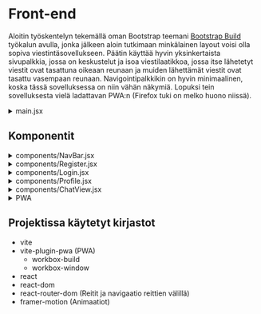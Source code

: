 # Front-end

Aloitin työskentelyn tekemällä oman Bootstrap teemani [Bootstrap Build](https://bootstrap.build/) työkalun avulla,
jonka jälkeen aloin tutkimaan minkälainen layout voisi olla sopiva viestintäsovellukseen.
Päätin käyttää hyvin yksinkertaista sivupalkkia, jossa on keskustelut ja isoa viestilaatikkoa,
jossa itse lähetetyt viestit ovat tasattuna oikeaan reunaan ja muiden lähettämät viestit ovat tasattu vasempaan reunaan.
Navigointipalkkikin on hyvin minimaalinen, koska tässä sovelluksessa on niin vähän näkymiä.
Lopuksi tein sovelluksesta vielä ladattavan PWA:n (Firefox tuki on melko huono niissä).

<details><summary>main.jsx</summary><br>

Päätiedosto, jossa on määritetty css tiedostot ja reitit.

```javascript
import React from "react";
import ReactDOM from "react-dom/client";
import { BrowserRouter as Router, Routes, Route } from "react-router-dom";

import "./styles/bootstrap.min.css";
import "./styles/custom.css";

import NavBar from "./components/NavBar";
import Register from "./components/Register";
import Login from "./components/Login";
import Profile from "./components/Profile";
import ChatView from "./components/ChatView";

// Render NavBar on every page and let the router handle the main content
ReactDOM.createRoot(document.getElementById("root")).render(
	<Router>
		<NavBar />
		<Routes>
			<Route path="/auth/register" element={<Register />} />

			<Route path="/auth/login" element={<Login />} />

			<Route path="/profile" element={<Profile />} />

			<Route path="/messages" element={<ChatView />} />
		</Routes>
	</Router>
);
```

</details>

## Komponentit

<details><summary>components/NavBar.jsx</summary><br>

Uloskirjautuminen, jos reitti on /auth/logout.
Muussa tapauksessa haetaan käyttäjän profiilin tiedot.

```javascript
useEffect(() => {
	// Clear console so that errors from other pages don't show up
	console.clear();

	if (/^\/auth\/logout/i.test(location.pathname)) return logout();

	// Get username for profile button
	fetch("/api/profile", {
		method: "GET",
		mode: "same-origin",
		cache: "no-cache",
		credentials: "same-origin"
	}).then(
		async (res) => {
			if (res.status == 401) return undefined;
			else if (res.status == 200) {
				const data = await res.json();
				setUsername(data.username);
			}
		},
		(err) => console.error(err)
	);
}, [location]);
```

<hr>

Tekee pyynnön, joka poistaa evästeen (kirjautuu ulos)

```javascript
const logout = (e) => {
	if (e) e.preventDefault();
	fetch("/auth/logout", {
		method: "GET",
		mode: "same-origin",
		cache: "no-cache",
		credentials: "same-origin"
	}).then(
		() => {
			setUsername("");
			setIsOpen(false);
			navigate("/auth/login");
		},
		(err) => console.error(err)
	);
};
```

<hr>

Muuttaa navigointilinkit riippuen tämänhetkisestä reitistä ja siitä, onko käyttäjä kirjautunut sisään.

```javascript
{
	!username &&
		!/^\/auth\/(register|login)/i.test(location.pathname) && [
			<Link
				key={"1"}
				to="/auth/login"
				className="text-center mr-4 btn btn-primary"
			>
				Login
			</Link>,
			<Link
				key={"2"}
				to="/auth/register"
				className="text-center mr-4 btn btn-primary"
			>
				Create account
			</Link>
		];
}

{
	/* When current route is /auth/register(/) */
}
{
	/^\/auth\/register/i.test(location.pathname) && (
		<Link to="/auth/login" className="text-center mr-4 btn btn-primary">
			Login
		</Link>
	);
}

{
	/* When current route is /auth/register(/) */
}
{
	/^\/auth\/login/i.test(location.pathname) && (
		<Link to="/auth/register" className="text-center mr-4 btn btn-primary">
			Create account
		</Link>
	);
}
```

</details>

<details><summary>components/Register.jsx</summary><br>

Lomakkeen kenttien sisällöt ja virheviesti

```javascript
const [username, setUsername] = useState("");
const [password, setPassword] = useState("");
const [passwordConfirm, setPasswordConfirm] = useState("");
const [errorMsg, setErrorMsg] = useState("");
```

Salasanan vahvuustarkistusten tilat

```javascript
const [passwordCharCountOk, setPasswordCharCountOk] = useState(false);
const [passwordHasLetters, setPasswordHasLetters] = useState(false);
const [passwordHasNumbers, setPasswordHasNumbers] = useState(false);
const [passwordHasSymbols, setPasswordHasSymbols] = useState(false);
```

Lomakkeen kenttien sisältöjen päivitys (onInput)

```javascript
const updateUsername = (e) => setUsername(e.target.value);
const updatePassword = (e) => {
	setPassword(e.target.value);

	setPasswordCharCountOk(/.{6,}/gi.test(e.target.value));
	setPasswordHasLetters(/[A-Z]|[ÅÄÖÆØ]/gi.test(e.target.value));
	setPasswordHasNumbers(/\d/gi.test(e.target.value));
	setPasswordHasSymbols(
		/[~`!@#\$%\^&\*\+=\_\-"'<,>.\?]/gi.test(e.target.value)
	);
};
const updatePasswordConfirm = (e) => setPasswordConfirm(e.target.value);
```

<hr>

Lomakkeen lähetyksen käsittely. Jos vastaus yrittää uudelleenohjata, niin käyttäjän luominen onnistui ja voidaan siirtyä viestinäkymään.

```javascript
function handleSubmit(e) {
	e.preventDefault();

	fetch(location, {
		method: "POST",
		mode: "same-origin",
		cache: "no-cache",
		credentials: "same-origin",
		redirect: "follow",
		headers: {
			"Content-Type": "application/json"
		},
		body: JSON.stringify({
			username,
			password
		})
	}).then(
		async (res) => {
			if (res.redirected) navigate("/messages");
			else {
				const data = await res.json();
				setErrorMsg(data.message);
			}
		},
		(err) => console.error(err)
	);
}
```

<hr>

Salasanan vahvuustarkistusten piirtäminen

```javascript
<ul className="list-group my-2">
	<li
		className={`list-group-item ${
			passwordCharCountOk
				? "list-group-item-success"
				: "list-group-item-danger"
		}`}
	>
		<span className="material-symbols-rounded mr-2 align-middle">
			{passwordCharCountOk == true ? "done" : "close"}
		</span>
		<u>Is at least 6 characters long</u>
	</li>
	<li
		className={`list-group-item ${
			passwordHasLetters
				? "list-group-item-success"
				: "list-group-item-danger"
		}`}
	>
		<span className="material-symbols-rounded mr-2 align-middle">
			{passwordHasLetters == true ? "done" : "close"}
		</span>
		Has letters
	</li>
	<li
		className={`list-group-item ${
			passwordHasNumbers
				? "list-group-item-success"
				: "list-group-item-danger"
		}`}
	>
		<span className="material-symbols-rounded mr-2 align-middle">
			{passwordHasNumbers == true ? "done" : "close"}
		</span>
		Has numbers
	</li>
	<li
		className={`list-group-item ${
			passwordHasSymbols
				? "list-group-item-success"
				: "list-group-item-danger"
		}`}
	>
		<span className="material-symbols-rounded mr-2 align-middle">
			{passwordHasSymbols == true ? "done" : "close"}
		</span>
		Has special characters
	</li>
</ul>
```

Animoidun varoituksen piirtäminen framer-motion kirjaston avulla

```javascript
<AnimatePresence>
	{password != passwordConfirm && (
		<motion.div
			className="alert alert-danger mt-2"
			initial={{ opacity: 0, scale: 0 }}
			animate={{ opacity: 1, scale: 1 }}
			transition={{ duration: 0.6 }}
			exit={{ opacity: 0 }}
		>
			Passwords do not match
		</motion.div>
	)}
</AnimatePresence>
```

</details>

<details><summary>components/Login.jsx</summary><br>

Lomakkeen kenttien arvot ja virheviestin arvo

```javascript
const [username, setUsername] = useState("");
const [password, setPassword] = useState("");
const [errorMsg, setErrorMsg] = useState("");
```

Lomakkeen kenttien arvojen päivittäminen

```javascript
const updateUsername = (e) => setUsername(e.target.value);
const updatePassword = (e) => setPassword(e.target.value);
```

<hr>

Lomakkeen lähetyksen käsittely. Jos vastaus yrittää uudelleenohjata, niin sisäänkirjautuminen onnistui ja voidaan siirtyä viestinäkymään

```javascript
function handleSubmit(e) {
	e.preventDefault();

	fetch(location, {
		method: "POST",
		mode: "same-origin",
		cache: "no-cache",
		credentials: "same-origin",
		redirect: "follow",
		headers: {
			"Content-Type": "application/json"
		},
		body: JSON.stringify({ username, password })
	}).then(
		async (res) => {
			if (res.redirected) return navigate("/messages");

			const data = await res.json();
			setErrorMsg(data.message);
		},
		(err) => console.error(err)
	);
}
```

</details>

<details><summary>components/Profile.jsx</summary><br>

Funktio profiilin hakua varten. Asettaa käyttäjänimen lomakkeeseen ja otsikkoon

```javascript
const [header, setHeader] = useState("Profile");
const [username, setUsername] = useState("");

const getProfile = () =>
	fetch("/api/profile", {
		method: "GET",
		mode: "same-origin",
		cache: "no-cache",
		credentials: "same-origin"
	}).then(
		async (res) => {
			if (res.status == 200) {
				const data = await res.json();
				setUsername(data.username);
				setHeader(`${data.username}'s profile`);
				document.title = `${data.username}'s profile | WhatUpp`;
			} else {
				setStatusMsg(
					`Could not get profile. HTTP status code: ${res.status}`
				);
				setUpdated(false);
			}
		},
		(err) => console.error(err)
	);
```

<hr>

Käsittelee käyttäjän poistopyynnön. Kirjautuu ulos, jos käyttäjän poistaminen onnistui tai näyttää virheilmoituksen.

```javascript
function handleDeleteUser(e) {
	e.preventDefault();

	const confirmation = confirm(
		`Are you sure you want to delete your account? (${username})`
	);
	if (!confirmation) return;

	fetch("/profile", {
		method: "DELETE",
		mode: "same-origin",
		cache: "no-cache",
		credentials: "same-origin"
	}).then(
		(res) => {
			if (res.status == 200) {
				setUpdated(true);

				let i = 6;

				const timer = setInterval(() => {
					i--;

					setStatusMsg(
						`Account deleted. You will be logged out in ${i} seconds...`
					);

					if (i <= 0) {
						clearInterval(timer);
						navigate("/auth/logout");
						return;
					}
				}, 1000);
			} else {
				setStatusMsg(
					`Failed to delete account. HTTP status code: ${res.status}`
				);
				setUpdated(false);

				setTimeout(() => setStatusMsg(""), 5000);
			}
		},
		(err) => console.error(err)
	);
}
```

</details>

<details><summary>components/ChatView.jsx</summary><br>

Funktio viestien hakemista varten ja web worker, joka suorittaa vastaavaa koodia sekunnin välein.

```javascript
const getMessages = () =>
	fetch("/api/chats", {
		method: "GET",
		mode: "same-origin",
		cache: "no-cache",
		credentials: "same-origin",
		headers: {
			"Content-Type": "application/json"
		}
	}).then(
		async (res) => {
			if (res.status != 200) return;
			const data = await res.json();

			setChatList(data.chatList);

			return data.chatList;
		},
		(err) => console.error(err)
	);
```

web workerin käynnistäminen kerran suoritettavan useEffect callback funktion sisällä

```javascript
if (typeof Worker !== "undefined") {
	const worker = new Worker("/background-updates.js", {
		credentials: "same-origin"
	});
	worker.onmessage = (e) => {
		if (!Object.keys(e.data).includes("error")) {
			setChatList(e.data.chatList);
		}
	};
} else {
	setInterval(getMessages, 2500);
}
```

background-updates.js (web worker)

```javascript
const getMessages = () => {
	return fetch("/api/chats", {
		method: "GET",
		mode: "same-origin",
		cache: "no-cache",
		credentials: "same-origin",
		headers: {
			"Content-Type": "application/json"
		}
	}).then(
		async (res) => {
			// Close web worker if not logged in
			// Otherwise it will keep making requests unnecessary requests
			if (res.status == 401) {
				close();
			} else if (res.status != 200) {
				const data = await res.json();
				postMessage({ error: data.message });
			} else {
				const data = await res.json();
				postMessage({ chatList: data.chatList });
			}
		},
		(err) => console.error(err)
	);
};

setInterval(() => {
	getMessages();
}, 1000);
```

<hr>

ref div elementtiä varten.
Tämä elementti on viestilistan alaosassa,
jotta viestilistan alareunaan voi siirtyä helposti viestilistan päivittyessä.

```javascript
const messagesEndRef = useRef(null);

useEffect(() => {
	messagesEndRef.current?.scrollIntoView({ behavior: "smooth" });
}, [messages]);
```

<hr>

Keskustelua vaihtaessa suodattaa keskustelulistasta oikean keskustelun ja päivittää viestilistan, jos se on muuttunut

```javascript
useEffect(() => {
	if (selectedChat) {
		const chat = chatList.filter((chat) => chat._id == selectedChat)[0];
		if (
			!messages.length ||
			messages.slice(-1)[0]._id != chat.messages.slice(-1)[0]._id
		) {
			setMessages(chat.messages);
		}
	}
}, [selectedChat, chatList]);
```

<hr>

Funktiot keskustelun luontia ja poistoa varten

```javascript
const createChat = (e) => {
	fetch("/api/chats", {
		method: "POST",
		mode: "same-origin",
		cache: "no-cache",
		credentials: "same-origin",
		headers: {
			"Content-Type": "application/json"
		},
		body: JSON.stringify({
			userList: selectedUsers
		})
	}).then(
		() => {
			setUserSearchIsOpen(false);
			setSelectedUsers([]);
			getMessages();
		},
		(err) => console.error(err)
	);
};

const deleteChat = (confirmed = false) => {
	if (!confirmed) return;

	setDeleteConfirmation("");
	if (selectedChat == deleteConfirmation) {
		setSelectedChat("");
		setMessages([]);
	}

	fetch("/api/chats", {
		method: "DELETE",
		mode: "same-origin",
		cache: "no-cache",
		credentials: "same-origin",
		headers: {
			"Content-Type": "application/json"
		},
		body: JSON.stringify({ id: deleteConfirmation })
	}).then(
		(res) => {
			if (res.status == 200) getMessages();
		},
		(err) => console.error(err)
	);
};
```

<hr>

Uuden keskustelun valinta

```javascript
const selectChat = (e, id) => {
	if (selectedChat == id) return;

	// Deselect currently active chat
	Array.from(document.getElementById("chatList").children).forEach((el) => {
		if (el.classList.contains("active")) {
			el.classList.remove("active");
		}
	});

	// Select new chat (Loads messages into the view)
	setSelectedChat(id);

	e.currentTarget.classList.add("active");
};
```

<hr>

Käyttäjien hakeminen uutta keskustelua varten ja niiden valitseminen

```javascript
const searchUsers = (e) => {
	const val = e.target.value;

	fetch(`/api/users?searchWord=${val}`, {
		method: "GET",
		mode: "same-origin",
		cache: "no-cache",
		credentials: "same-origin",
		headers: {
			"Content-Type": "application/json"
		}
	}).then(
		async (res) => {
			if (res.status != 200) return;
			const data = await res.json();

			setUsers(data.users);
		},
		(err) => console.error(err)
	);
};

// Select users when clicked
const toggleUser = (e, id) => {
	if (selectedUsers.includes(id)) {
		setSelectedUsers(selectedUsers.filter((user) => user != id));
	} else {
		setSelectedUsers([...selectedUsers, id]);
	}
};
```

<hr>

Funktio onKeyDown viestilaatikossa viestien lähettämistä varten. Rivinvaihto Shift + Enter

```javascript
const handleMessageKeydown = (e) => {
	if (!e.shiftKey && e.key == "Enter") {
		e.preventDefault();
		sendMessage(e);
	}
};
```

</details>

<details><summary>PWA</summary><br>

vite.config.js:<br>
webmanifest PWA:n kuvakkeita ja teeman tietoja varten

```javascript
import { defineConfig } from "vite";
import react from "@vitejs/plugin-react";
import { VitePWA } from "vite-plugin-pwa";

export default defineConfig({
	plugins: [
		react(),
		VitePWA({
			registerType: "autoUpdate",
			strategies: "injectManifest",
			srcDir: "src",
			filename: "sw.js",
			manifest: {
				$schema:
					"https://json.schemastore.org/web-manifest-combined.json",
				name: "WhatUpp",
				short_name: "WhatUpp",
				start_url: "/",
				display: "standalone",
				background_color: "#2C2F3A",
				theme_color: "#343A40",
				description: "A simple chat app",
				icons: [
					{
						src: "/favicon.png",
						sizes: "512x512",
						type: "image/png",
						purpose: "any"
					},
					{
						src: "/icons/manifest-icon-192.maskable.png",
						sizes: "192x192",
						type: "image/png",
						purpose: "maskable"
					},
					{
						src: "/icons/manifest-icon-512.maskable.png",
						sizes: "512x512",
						type: "image/png",
						purpose: "maskable"
					}
				]
			}
		})
	]
});
```

<hr>

sw.js (service worker)

Tällä konfiguraatiolla ohjelma yrittää hakea uutta tietoa ensin verkon kautta ennen välimuistin tarkistamista.
Varmistaa uusimpien viestien saamisen.

```javascript
// Default network-first service worker from Vite plugin PWA docs
// https://vite-plugin-pwa.netlify.app/workbox/inject-manifest.html#network-first-strategy

import { cacheNames, clientsClaim } from "workbox-core";
import {
	registerRoute,
	setCatchHandler,
	setDefaultHandler
} from "workbox-routing";
import { NetworkFirst, NetworkOnly, Strategy } from "workbox-strategies";

const data = {
	race: false,
	credentials: "same-origin",
	networkTimeoutSeconds: 2,
	fallback: false
};

const cacheName = cacheNames.runtime;

const buildStrategy = () => {
	if (data.race) {
		class CacheNetworkRace extends Strategy {
			_handle(request, handler) {
				const fetchAndCachePutDone = handler.fetchAndCachePut(request);
				const cacheMatchDone = handler.cacheMatch(request);

				return new Promise((resolve, reject) => {
					fetchAndCachePutDone.then(resolve).catch((e) => {});
					cacheMatchDone.then(
						(response) => response && resolve(response)
					);

					// Reject if both network and cache error or find no response.
					Promise.allSettled([
						fetchAndCachePutDone,
						cacheMatchDone
					]).then((results) => {
						const [fetchAndCachePutResult, cacheMatchResult] =
							results;
						if (
							fetchAndCachePutResult.status === "rejected" &&
							!cacheMatchResult.value
						)
							reject(fetchAndCachePutResult.reason);
					});
				});
			}
		}
		return new CacheNetworkRace();
	} else {
		if (data.networkTimeoutSeconds > 0)
			return new NetworkFirst({
				cacheName,
				networkTimeoutSeconds: data.networkTimeoutSeconds
			});
		else return new NetworkFirst({ cacheName });
	}
};

const manifest = self.__WB_MANIFEST;

const cacheEntries = [];

const manifestURLs = manifest.map((entry) => {
	const url = new URL(entry.url, self.location);
	cacheEntries.push(
		new Request(url.href, {
			credentials: data.credentials
		})
	);
	return url.href;
});

self.addEventListener("install", (event) => {
	event.waitUntil(
		caches.open(cacheName).then((cache) => {
			return cache.addAll(cacheEntries);
		})
	);
});

self.addEventListener("activate", (event) => {
	// - clean up outdated runtime cache
	event.waitUntil(
		caches.open(cacheName).then((cache) => {
			// clean up those who are not listed in manifestURLs
			cache.keys().then((keys) => {
				keys.forEach((request) => {
					if (!manifestURLs.includes(request.url)) {
						cache.delete(request).then((deleted) => {});
					}
				});
			});
		})
	);
});

registerRoute(({ url }) => manifestURLs.includes(url.href), buildStrategy());

setDefaultHandler(new NetworkOnly());

// fallback to app-shell for document request
setCatchHandler(({ event }) => {
	switch (event.request.destination) {
		case "document":
			return caches.match(data.fallback).then((r) => {
				return r
					? Promise.resolve(r)
					: Promise.resolve(Response.error());
			});
		default:
			return Promise.resolve(Response.error());
	}
});

// this is necessary, since the new service worker will keep on skipWaiting state
// and then, caches will not be cleared since it is not activated
self.skipWaiting();
clientsClaim();

```

</details>

## Projektissa käytetyt kirjastot

-   vite
-   vite-plugin-pwa (PWA)
    -   workbox-build
    -   workbox-window
-   react
-   react-dom
-   react-router-dom (Reitit ja navigaatio reittien välillä)
-   framer-motion (Animaatiot)
